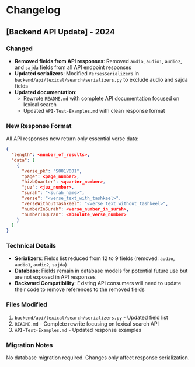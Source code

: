 # Changelog

## [Backend API Update] - 2024

### Changed
- **Removed fields from API responses**: Removed `audio`, `audio1`, `audio2`, and `sajda` fields from all API endpoint responses
- **Updated serializers**: Modified `VersesSerializers` in `backend/api/lexical/search/serializers.py` to exclude audio and sajda fields
- **Updated documentation**: 
  - Rewrote `README.md` with complete API documentation focused on lexical search
  - Updated `API-Test-Examples.md` with clean response format

### New Response Format
All API responses now return only essential verse data:

```json
{
  "length": <number_of_results>,
  "data": [
    {
      "verse_pk": "S001V001",
      "page": <page_number>,
      "hizbQuarter": <quarter_number>,
      "juz": <juz_number>,
      "surah": "<surah_name>",
      "verse": "<verse_text_with_tashkeel>",
      "verseWithoutTashkeel": "<verse_text_without_tashkeel>",
      "numberInSurah": <verse_number_in_surah>,
      "numberInQuran": <absolute_verse_number>
    }
  ]
}
```

### Technical Details
- **Serializers**: Fields list reduced from 12 to 9 fields (removed: `audio`, `audio1`, `audio2`, `sajda`)
- **Database**: Fields remain in database models for potential future use but are not exposed in API responses
- **Backward Compatibility**: Existing API consumers will need to update their code to remove references to the removed fields

### Files Modified
1. `backend/api/lexical/search/serializers.py` - Updated field list
2. `README.md` - Complete rewrite focusing on lexical search API
3. `API-Test-Examples.md` - Updated response examples

### Migration Notes
No database migration required. Changes only affect response serialization.

